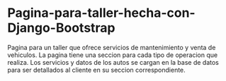 # Pagina-para-taller-hecha-con-Django-Bootstrap
Pagina para un taller que ofrece servicios de mantenimiento y venta de vehiculos. La pagina tiene una seccion para cada tipo de operacion que realiza. Los servicios y datos de los autos se cargan en la base de datos para ser detallados al cliente en su seccion correspondiente.
